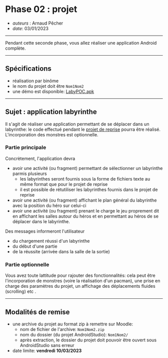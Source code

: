 # Phase 02 : projet

* *auteurs* : Arnaud Pêcher
* *date*: 03/01/2023

---

Pendant cette seconde phase, vous allez réaliser une application Android complète.

---

## Spécifications

* réalisation par binôme
* le nom du projet doit être `Nom1Nom2`
* une démo est disponible: [LabyPOC.apk](../demo/LabyPOC.apk)

---

## Sujet : application labyrinthe

Il s'agit de réaliser une application permettant de se déplacer dans un labyrinthe: le code effectué pendant le [projet de reprise](https://moodle1.u-bordeaux.fr/course/view.php?id=8869) pourra être réalisé. L'incorporation des monstres est optionnelle.



### Partie principale

Concrètement, l'application devra
* avoir une activité (ou fragment) permettant de sélectionner un labyrinthe parmis plusieurs
    * les labyrinthes seront fournis sous la forme de fichiers texte au même format que pour le projet de reprise
    * il est possible de rétutiliser les labyrinthes fournis dans le projet de reprise
* avoir une activité (ou fragment) affichant le plan général du labyrinthe avec la position du héro sur celui-ci
* avoir une activité (ou fragment) prenant le charge le jeu proprement dit en affichant les salles autour du héros et en permettant au héros de se déplacer dans le labyrinthe.

Des messages informeront l'utilisateur 
* du chargement réussi d'un labyrinthe
* du début d'une partie
* de la réussite (arrivée dans la salle de la sortie) 

### Partie optionnelle 

Vous avez toute lattitude pour rajouter des fonctionnalités: cela peut être l'incorporation de monstres (voire la réalisation d'un pacman), une prise en charge des paramètres du projet, un affichage des déplacements fluides (scrolling) etc .

---

## Modalités de remise

* une archive du projet au format zip à remettre sur Moodle:
    * nom de fichier de l'archive: `Nom1Nom2.zip`
    * nom du dossier (du projet AndroidStudio): `Nom1Nom2/`
    * après extraction, le dossier du projet doit pouvoir être ouvert sous AndroidStudio sans erreur 
* date limite: **vendredi 10/03/2023** 
